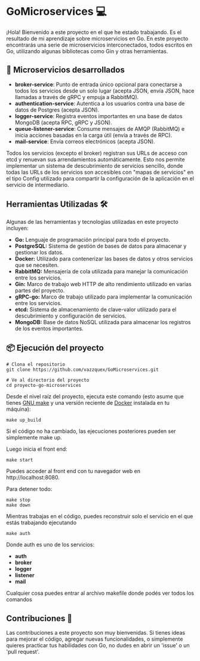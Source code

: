 # GoMicroservices 💻

¡Hola! Bienvenido a este proyecto en el que he estado trabajando. Es el resultado de mi aprendizaje sobre microservicios en Go. En este proyecto encontrarás una serie de microservicios interconectados, todos escritos en Go, utilizando algunas bibliotecas como Gin y otras herramientas. 


## 🚀 Microservicios desarrollados

- **broker-service**: Punto de entrada único opcional para conectarse a todos los servicios desde un solo lugar (acepta JSON, envía JSON, hace llamadas a través de gRPC y empuja a RabbitMQ).
- **authentication-service**: Autentica a los usuarios contra una base de datos de Postgres (acepta JSON).
- **logger-service**: Registra eventos importantes en una base de datos MongoDB (acepta RPC, gRPC y JSON).
- **queue-listener-service**: Consume mensajes de AMQP (RabbitMQ) e inicia acciones basadas en la carga útil (envía a través de RPC).
- **mail-service**: Envía correos electrónicos (acepta JSON).

Todos los servicios (excepto el broker) registran sus URLs de acceso con etcd y renuevan sus arrendamientos automáticamente. Esto nos permite implementar un sistema de descubrimiento de servicios sencillo, donde todas las URLs de los servicios son accesibles con "mapas de servicios" en el tipo Config utilizado para compartir la configuración de la aplicación en el servicio de intermediario.

## Herramientas Utilizadas 🛠️

Algunas de las herramientas y tecnologías utilizadas en este proyecto incluyen:

- **Go:** Lenguaje de programación principal para todo el proyecto.
- **PostgreSQL:** Sistema de gestión de bases de datos para almacenar y gestionar los datos.
- **Docker:** Utilizado para contenerizar las bases de datos y otros servicios que se necesiten.
- **RabbitMQ:** Mensajería de cola utilizada para manejar la comunicación entre los servicios.
- **Gin:** Marco de trabajo web HTTP de alto rendimiento utilizado en varias partes del proyecto.
- **gRPC-go:** Marco de trabajo utilizado para implementar la comunicación entre los servicios.
- **etcd:** Sistema de almacenamiento de clave-valor utilizado para el descubrimiento y configuración de servicios.
- **MongoDB:** Base de datos NoSQL utilizada para almacenar los registros de los eventos importantes.

## 📦 Ejecución del proyecto

```shell
# Clona el repositorio
git clone https://github.com/vazzquex/GoMicroservices.git

# Ve al directorio del proyecto
cd proyecto-go-microservices
```

Desde el nivel raíz del proyecto, ejecuta este comando (esto asume que tienes [GNU make](https://www.gnu.org/software/make/) y una versión reciente de [Docker](https://www.docker.com/products/docker-desktop) instalada en tu máquina):

```shell
make up_build
```
Si el código no ha cambiado, las ejecuciones posteriores pueden ser simplemente make up.

Luego inicia el front end:
```shell
make start
```
Puedes acceder al front end con tu navegador web en http://localhost:8080.

Para detener todo:

```shell
make stop
make down
```

Mientras trabajas en el código, puedes reconstruir solo el servicio en el que estás trabajando ejecutando
```shell
make auth
```

Donde auth es uno de los servicios:
- **auth**
- **broker**
- **logger**
- **listener**
- **mail**

Cualquier cosa puedes entrar al archivo makefile donde podés ver todos los comandos

## Contribuciones 🤝
Las contribuciones a este proyecto son muy bienvenidas. Si tienes ideas para mejorar el código, agregar nuevas funcionalidades, o simplemente quieres practicar tus habilidades con Go, no dudes en abrir un 'issue' o un 'pull request'.
